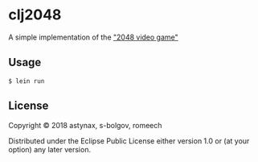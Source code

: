 # clj2048

A simple implementation of the ["2048 video game"](https://gabrielecirulli.github.io/2048/)

## Usage

```shell
$ lein run
```

## License

Copyright © 2018 astynax, s-bolgov, romeech

Distributed under the Eclipse Public License either version 1.0 or (at
your option) any later version.

